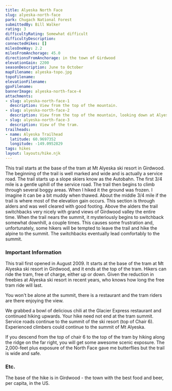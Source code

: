 ```yaml
---
title: Alyeska North Face
slug: alyeska-north-face
park: Chugach National Forest
submittedBy: Bill Walker
rating: 3
difficultyRating: Somewhat difficult
difficultyDescription: 
connectedHikes: []
milesOneWay: 2.2
milesFromAnchorage: 45.0
directionsFromAnchorage: in the town of Girdwood
elevationGain: 2200
seasonDescription: June to October
mapFilename: alyeska-topo.jpg
topoFilename: 
elevationFilename: 
gpxFilename: 
bannerImage: alyeska-north-face-4
attachments:
- slug: alyeska-north-face-1
  description: View from the top of the mountain.
- slug: alyeska-north-face-2
  description: View from the top of the mountain, looking down at Alyeska Resort.
- slug: alyeska-north-face-3
  description: View of the tram.
trailheads:
- name: Alyeska Trailhead
  latitude: 60.9697352
  longitude: -149.0952829
tags: hikes
layout: layouts/hike.njk
---
```

This trail starts at the base of the tram at Mt Alyeska ski resort in Girdwood. The beginning of the trail is well marked and wide and is actually a service road. The trail starts up a slope skiers know as the Autobahn. The first 3/4 mile is a gentle uphill of the service road. The trail then begins to climb through several boggy areas. When I hiked it the ground was frozen. I imagine it can be a bit muddy when thawed. About the middle 3/4 mile if the trail is where most of the elevation gain occurs. This section is through alders and was well cleared with good footing. Above the alders the trail switchbacks very nicely with grand views of Girdwood valley the entire time. When the trail nears the summit, it mysteriously begins to switchback somewhat downhill, a couple times. This causes some frustration and, unfortunately, some hikers will be tempted to leave the trail and hike the alpine to the summit. The switchbacks eventually lead comfortably to the summit.

### Important Information

This trail first opened in August 2009. It starts at the base of the tram at Mt Alyeska ski resort in Girdwood, and it ends at the top of the tram. Hikers can ride the tram, free of charge, either up or down. Given the reduction in freebies at Alyeska ski resort in recent years, who knows how long the free tram ride will last.

You won't be alone at the summit, there is a restaurant and the tram riders are there enjoying the view.

We grabbed a bowl of delicious chili at the Glacier Express restaurant and continued hiking upwards. Your hike need not end at the tram summit. Service roads continue to the summit of the ski resort (top of Chair 6). Experienced climbers could continue to the summit of Mt Alyeska.

If you descend from the top of chair 6 to the top of the tram by hiking along the ridge on the far right, you will get some awesome scenic exposure. The 2,000-feet plus exposure of the North Face gave me butterflies but the trail is wide and safe.

### Etc.

The base of the hike is in Girdwood - the town with the best food and beer, per capita, in the US.